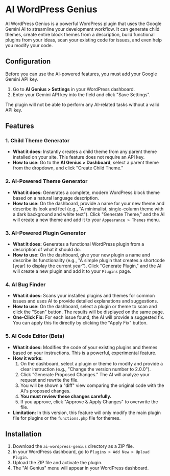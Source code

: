 # AI WordPress Genius

AI WordPress Genius is a powerful WordPress plugin that uses the Google Gemini AI to streamline your development workflow. It can generate child themes, create entire block themes from a description, build functional plugins from your ideas, scan your existing code for issues, and even help you modify your code.

## Configuration

Before you can use the AI-powered features, you must add your Google Gemini API key.

1.  Go to **AI Genius > Settings** in your WordPress dashboard.
2.  Enter your Gemini API key into the field and click "Save Settings".

The plugin will not be able to perform any AI-related tasks without a valid API key.

## Features

### 1. Child Theme Generator
- **What it does:** Instantly creates a child theme from any parent theme installed on your site. This feature does not require an API key.
- **How to use:** Go to the **AI Genius > Dashboard**, select a parent theme from the dropdown, and click "Create Child Theme."

### 2. AI-Powered Theme Generator
- **What it does:** Generates a complete, modern WordPress block theme based on a natural language description.
- **How to use:** On the dashboard, provide a name for your new theme and describe its look and feel (e.g., "A minimalist, single-column theme with a dark background and white text"). Click "Generate Theme," and the AI will create a new theme and add it to your `Appearance > Themes` menu.

### 3. AI-Powered Plugin Generator
- **What it does:** Generates a functional WordPress plugin from a description of what it should do.
- **How to use:** On the dashboard, give your new plugin a name and describe its functionality (e.g., "A simple plugin that creates a shortcode [year] to display the current year"). Click "Generate Plugin," and the AI will create a new plugin and add it to your `Plugins` page.

### 4. AI Bug Finder
- **What it does:** Scans your installed plugins and themes for common issues and uses AI to provide detailed explanations and suggestions.
- **How to use:** On the dashboard, select a plugin or theme to scan and click the "Scan" button. The results will be displayed on the same page.
- **One-Click Fix:** For each issue found, the AI will provide a suggested fix. You can apply this fix directly by clicking the "Apply Fix" button.

### 5. AI Code Editor (Beta)
- **What it does:** Modifies the code of your existing plugins and themes based on your instructions. This is a powerful, experimental feature.
- **How it works:**
    1.  On the dashboard, select a plugin or theme to modify and provide a clear instruction (e.g., "Change the version number to 2.0.0").
    2.  Click "Generate Proposed Changes." The AI will analyze your request and rewrite the file.
    3.  You will be shown a "diff" view comparing the original code with the AI's proposed changes.
    4.  **You must review these changes carefully.**
    5.  If you approve, click "Approve & Apply Changes" to overwrite the file.
- **Limitation:** In this version, this feature will only modify the main plugin file for plugins or the `functions.php` file for themes.

## Installation

1. Download the `ai-wordpress-genius` directory as a ZIP file.
2. In your WordPress dashboard, go to `Plugins > Add New > Upload Plugin`.
3. Upload the ZIP file and activate the plugin.
4. The "AI Genius" menu will appear in your WordPress dashboard.

